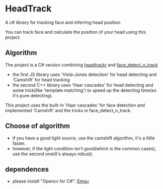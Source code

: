 # HeadTrack
A c# library for tracking face and inferring head position

You can track face and calculate the position of your head using this project.

## Algorithm
The project is a C# version combining [headtrackr](https://github.com/auduno/headtrackr) and [face_detect_n_track](https://github.com/hrastnik/face_detect_n_track)
- the first JS library uses 'Viola-Jones detection' for head detecting and 'Camshift' for head tracking
- the second C++ library uses 'Haar cascades' for head detecting and some trick(like 'template matching') to speed up the detecting time(so it's pure detecting).


This project uses the built-in 'Haar cascades' for face detection and implemented 'Camshift' and the tricks in face_detect_n_track.


## Choose of algorithm
- if you have a good light source, use the camshift algorithm, it's a little faster.
- however, if the light condition isn't good(which is the common cases), use the second one(it's always robust).

## dependences
- please install "Opencv for C#": [Emgu](http://www.emgu.com/wiki/index.php/Main_Page)
